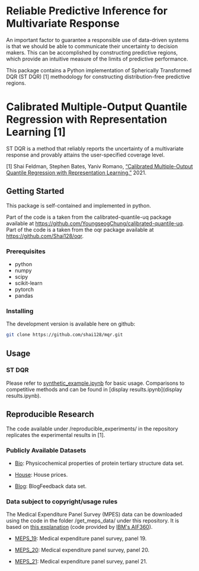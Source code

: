 # Reliable Predictive Inference for Multivariate Response

An important factor to guarantee a responsible use of data-driven systems is that we should be able to communicate their uncertainty to decision makers. This can be accomplished by constructing predictive regions, which provide an intuitive measure of the limits of predictive performance.

This package contains a Python implementation of Spherically Transformed DQR (ST DQR) [1] methodology for constructing distribution-free predictive regions. 

# Calibrated Multiple-Output Quantile Regression with Representation Learning [1]

ST DQR is a method that reliably reports the uncertainty of a multivariate response and provably attains the user-specified coverage level.

[1] Shai Feldman, Stephen Bates, Yaniv Romano, [“Calibrated Multiple-Output Quantile Regression with Representation Learning.”](https://arxiv.org/abs/2110.00816) 2021.

## Getting Started

This package is self-contained and implemented in python.

Part of the code is a taken from the calibrated-quantile-uq package available at https://github.com/YoungseogChung/calibrated-quantile-uq. 
Part of the code is a taken from the oqr package available at https://github.com/Shai128/oqr. 


### Prerequisites

* python
* numpy
* scipy
* scikit-learn
* pytorch
* pandas

### Installing

The development version is available here on github:
```bash
git clone https://github.com/shai128/mqr.git
```

## Usage


### ST DQR

Please refer to [synthetic_example.ipynb](synthetic_example.ipynb) for basic usage. 
Comparisons to competitive methods and can be found in [display results.ipynb](display results.ipynb).

## Reproducible Research

The code available under /reproducible_experiments/ in the repository replicates the experimental results in [1].

### Publicly Available Datasets


* [Bio](https://archive.ics.uci.edu/ml/datasets/Physicochemical+Properties+of+Protein+Tertiary+Structure): Physicochemical  properties  of  protein  tertiary  structure  data  set.

* [House](https://www.kaggle.com/c/house-prices-advanced-regression-techniques): House prices.

* [Blog](https://archive.ics.uci.edu/ml/datasets/BlogFeedback): BlogFeedback data set.


### Data subject to copyright/usage rules

The Medical Expenditure Panel Survey (MPES) data can be downloaded using the code in the folder /get_meps_data/ under this repository. It is based on [this explanation](/get_meps_data/README.md) (code provided by [IBM's AIF360](https://github.com/IBM/AIF360)).

* [MEPS_19](https://meps.ahrq.gov/mepsweb/data_stats/download_data_files_detail.jsp?cboPufNumber=HC-181): Medical expenditure panel survey,  panel 19.

* [MEPS_20](https://meps.ahrq.gov/mepsweb/data_stats/download_data_files_detail.jsp?cboPufNumber=HC-181): Medical expenditure panel survey,  panel 20.

* [MEPS_21](https://meps.ahrq.gov/mepsweb/data_stats/download_data_files_detail.jsp?cboPufNumber=HC-192): Medical expenditure panel survey,  panel 21.



